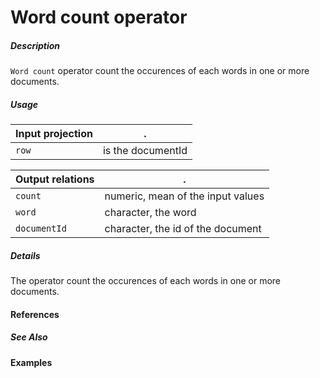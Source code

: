 # Word count operator

##### Description
`Word count` operator count the occurences of each words in one or more documents.

##### Usage

Input projection|.
---|---
`row`        | is the documentId 

Output relations|.
---|---
`count`          | numeric, mean of the input values
`word`          | character, the word
`documentId`          | character, the id of the document

##### Details
The operator count the occurences of each words in one or more documents.

#### References


##### See Also


#### Examples
